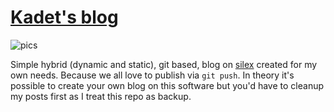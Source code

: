 # [Kadet's blog](http://blog.kadet.net)
![pics](http://i.imgur.com/vGVJGqe.png)

Simple hybrid (dynamic and static), git based, blog on [silex] created for my own needs. 
Because we all love to publish via `git push`. In theory it's possible to create your own blog on 
this software but you'd have  to cleanup my posts first as I treat this repo as backup.

[silex]: silex.sensiolabs.org